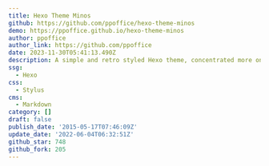 ```yaml
---
title: Hexo Theme Minos
github: https://github.com/ppoffice/hexo-theme-minos
demo: https://ppoffice.github.io/hexo-theme-minos
author: ppoffice
author_link: https://github.com/ppoffice
date: 2023-11-30T05:41:13.490Z
description: A simple and retro styled Hexo theme, concentrated more on your ideas.
ssg:
  - Hexo
css:
  - Stylus
cms:
  - Markdown
category: []
draft: false
publish_date: '2015-05-17T07:46:09Z'
update_date: '2022-06-04T06:32:51Z'
github_star: 748
github_fork: 205
---
```

